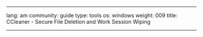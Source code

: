 

---

lang: am
community: guide
type: tools
os: windows
weight: 009
title: CCleaner - Secure File Deletion and Work Session Wiping

---

<stub>

